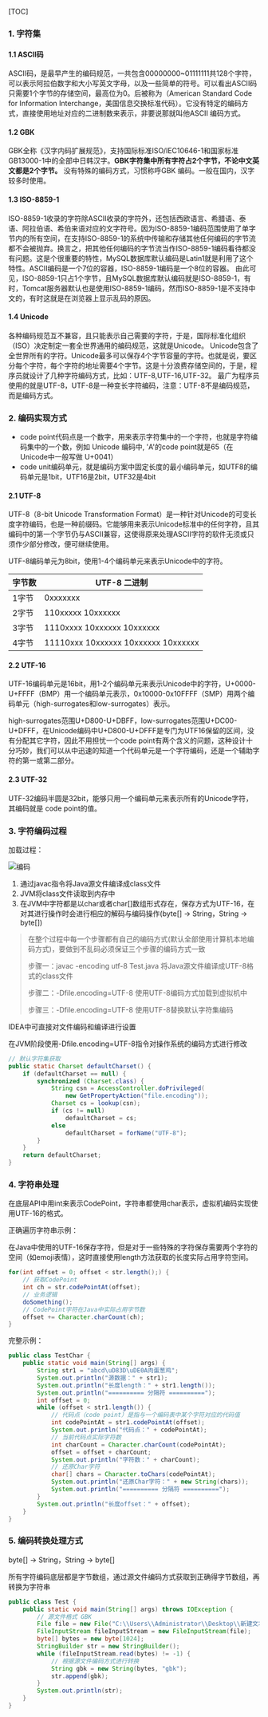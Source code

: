[TOC]

### 1. 字符集

#### 1.1 ASCII码

ASCII码，是最早产生的编码规范，一共包含00000000~01111111共128个字符，可以表示阿拉伯数字和大小写英文字母，以及一些简单的符号。可以看出ASCII码只需要1个字节的存储空间，最高位为0。后被称为（American Standard Code for Information Interchange，美国信息交换标准代码）。它没有特定的编码方式，直接使用地址对应的二进制数来表示，非要说那就叫他ASCII 编码方式。

#### 1.2 GBK

GBK全称《汉字内码扩展规范》，支持国际标准ISO/IEC10646-1和国家标准GB13000-1中的全部中日韩汉字。**GBK字符集中所有字符占2个字节，不论中文英文都是2个字节。** 没有特殊的编码方式，习惯称呼GBK 编码。一般在国内，汉字较多时使用。

#### 1.3 ISO-8859-1

ISO-8859-1收录的字符除ASCII收录的字符外，还包括西欧语言、希腊语、泰语、阿拉伯语、希伯来语对应的文字符号。因为ISO-8859-1编码范围使用了单字节内的所有空间，在支持ISO-8859-1的系统中传输和存储其他任何编码的字节流都不会被抛弃。换言之，把其他任何编码的字节流当作ISO-8859-1编码看待都没有问题。这是个很重要的特性，MySQL数据库默认编码是Latin1就是利用了这个特性。ASCII编码是一个7位的容器，ISO-8859-1编码是一个8位的容器。
由此可见，ISO-8859-1只占1个字节，且MySQL数据库默认编码就是ISO-8859-1，有时，Tomcat服务器默认也是使用ISO-8859-1编码，然而ISO-8859-1是不支持中文的，有时这就是在浏览器上显示乱码的原因。

#### 1.4 Unicode

各种编码规范互不兼容，且只能表示自己需要的字符，于是，国际标准化组织（ISO）决定制定一套全世界通用的编码规范，这就是Unicode。
Unicode包含了全世界所有的字符。Unicode最多可以保存4个字节容量的字符。也就是说，要区分每个字符，每个字符的地址需要4个字节。这是十分浪费存储空间的，于是，程序员就设计了几种字符编码方式，比如：UTF-8,UTF-16,UTF-32。
最广为程序员使用的就是UTF-8，UTF-8是一种变长字符编码，注意：UTF-8不是编码规范，而是编码方式。

### 2. 编码实现方式

- code point代码点是一个数字，用来表示字符集中的一个字符，也就是字符编码集中的一个数，例如 Unicode 编码中, 'A'的code point就是65（在Unicode中一般写做 U+0041）
- code unit编码单元，就是编码方案中固定长度的最小编码单元，如UTF8的编码单元是1bit，UTF16是2bit，UTF32是4bit

#### 2.1 UTF-8

UTF-8（8-bit Unicode Transformation  Format）是一种针对Unicode的可变长度字符编码，也是一种前缀码。它能够用来表示Unicode标准中的任何字符，且其编码中的第一个字节仍与ASCII兼容，这使得原来处理ASCII字符的软件无须或只须作少部分修改，便可继续使用。

UTF-8编码单元为8bit，使用1-4个编码单元来表示Unicode中的字符。

| 字节数 | UTF-8 二进制                        |
| ------ | ----------------------------------- |
| 1字节  | 0xxxxxxx                            |
| 2字节  | 110xxxxx 10xxxxxx                   |
| 3字节  | 1110xxxx 10xxxxxx 10xxxxxx          |
| 4字节  | 11110xxx 10xxxxxx 10xxxxxx 10xxxxxx |

#### 2.2 UTF-16

UTF-16编码单元是16bit，用1-2个编码单元来表示Unicode中的字符，U+0000-U+FFFF（BMP）用一个编码单元表示，0x10000-0x10FFFF（SMP）用两个编码单元（high-surrogates和low-surrogates）表示。

high-surrogates范围U+D800-U+DBFF，low-surrogates范围U+DC00-U+DFFF，在Unicode编码中U+D800-U+DFFF是专门为UTF16保留的区间，没有分配其它字符，因此不用担忧一个code point有两个含义的问题，这种设计十分巧妙，我们可以从中迅速的知道一个代码单元是一个字符编码，还是一个辅助字符的第一或第二部分。

#### 2.3 UTF-32

UTF-32编码半圆是32bit，能够只用一个编码单元来表示所有的Unicode字符，其编码就是 code point的值。

### 3. 字符编码过程

加载过程：

![编码](D:\notes\Java\资源\编码.webp)

1. 通过javac指令将Java源文件编译成class文件
2. JVM将class文件读取到内存中
3. 在JVM中字符都是以char或者char[]数组形式存在，保存方式为UTF-16，在对其进行操作时会进行相应的解码与编码操作(byte[] -> String，String -> byte[])

> 在整个过程中每一个步骤都有自己的编码方式(默认全部使用计算机本地编码方式)，要做到不乱码必须保证三个步骤的编码方式一致
>
> 步骤一：javac -encoding utf-8 Test.java 将Java源文件编译成UTF-8格式的class文件
>
> 步骤二：-Dfile.encoding=UTF-8 使用UTF-8编码方式加载到虚拟机中
>
> 步骤三：-Dfile.encoding=UTF-8 使用UTF-8替换默认字符集编码

IDEA中可直接对文件编码和编译进行设置

在JVM阶段使用-Dfile.encoding=UTF-8指令对操作系统的编码方式进行修改

```java
// 默认字符集获取
public static Charset defaultCharset() {
    if (defaultCharset == null) {
        synchronized (Charset.class) {
            String csn = AccessController.doPrivileged(
                new GetPropertyAction("file.encoding"));
            Charset cs = lookup(csn);
            if (cs != null)
                defaultCharset = cs;
            else
                defaultCharset = forName("UTF-8");
        }
    }
    return defaultCharset;
}
```

### 4. 字符串处理

在底层API中用int来表示CodePoint，字符串都使用char表示，虚拟机编码实现使用UTF-16的格式。

正确遍历字符串示例：

在Java中使用的UTF-16保存字符，但是对于一些特殊的字符保存需要两个字符的空间（如emoji表情），这时直接使用length方法获取的长度实际占用字符空间。

```java
for(int offset = 0; offset < str.length();) {
    // 获取CodePoint
    int ch = str.codePointAt(offset);
    // 业务逻辑
    doSomething();
    // CodePoint字符在Java中实际占用字节数
    offset += Character.charCount(ch);
}
```

完整示例：

```java
public class TestChar {
    public static void main(String[] args) {
        String str1 = "abcd\uD83D\uDE0A肉蛋葱鸡";
        System.out.println("源数据：" + str1);
        System.out.println("长度length：" + str1.length());
        System.out.println("========== 分隔符 ==========");
        int offset = 0;
        while (offset < str1.length()) {
            // 代码点（code point）是指与一个编码表中某个字符对应的代码值
            int codePointAt = str1.codePointAt(offset);
            System.out.println("代码点：" + codePointAt);
            // 当前代码点实际字符数
            int charCount = Character.charCount(codePointAt);
            offset = offset + charCount;
            System.out.println("字符数：" + charCount);
            // 还原Char字符
            char[] chars = Character.toChars(codePointAt);
            System.out.println("还原Char字符：" + new String(chars));
            System.out.println("========== 分隔符 ==========");
        }
        System.out.println("长度offset：" + offset);
    }
}
```

### 5. 编码转换处理方式

byte[] -> String，String -> byte[]

所有字符编码底层都是字节数组，通过源文件编码方式获取到正确得字节数组，再转换为字符串

```java
public class Test {
    public static void main(String[] args) throws IOException {
        // 源文件格式 GBK
        File file = new File("C:\\Users\\Administrator\\Desktop\\新建文本文档.txt");
        FileInputStream fileInputStream = new FileInputStream(file);
        byte[] bytes = new byte[1024];
        StringBuilder str = new StringBuilder();
        while (fileInputStream.read(bytes) != -1) {
            // 根据源文件编码方式进行转换
            String gbk = new String(bytes, "gbk");
            str.append(gbk);
        }
        System.out.println(str);
    }
}
```



